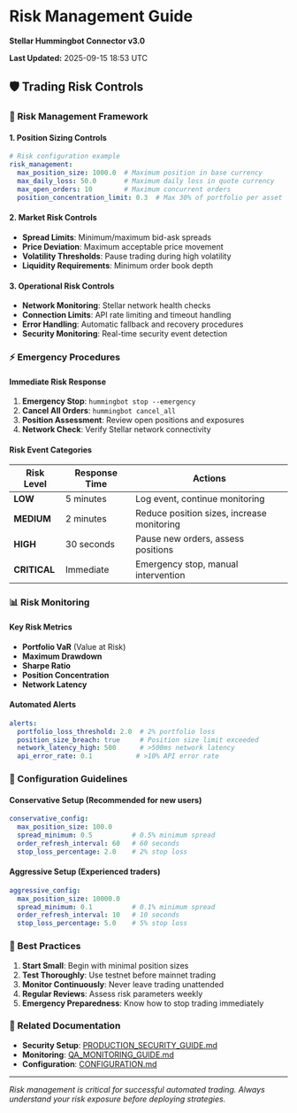 # Risk Management Guide
**Stellar Hummingbot Connector v3.0**

**Last Updated:** 2025-09-15 18:53 UTC

## 🛡️ Trading Risk Controls

### 🎯 Risk Management Framework

#### **1. Position Sizing Controls**
```yaml
# Risk configuration example
risk_management:
  max_position_size: 1000.0  # Maximum position in base currency
  max_daily_loss: 50.0       # Maximum daily loss in quote currency
  max_open_orders: 10        # Maximum concurrent orders
  position_concentration_limit: 0.3  # Max 30% of portfolio per asset
```

#### **2. Market Risk Controls**
- **Spread Limits**: Minimum/maximum bid-ask spreads
- **Price Deviation**: Maximum acceptable price movement
- **Volatility Thresholds**: Pause trading during high volatility
- **Liquidity Requirements**: Minimum order book depth

#### **3. Operational Risk Controls**
- **Network Monitoring**: Stellar network health checks
- **Connection Limits**: API rate limiting and timeout handling
- **Error Handling**: Automatic fallback and recovery procedures
- **Security Monitoring**: Real-time security event detection

### ⚡ Emergency Procedures

#### **Immediate Risk Response**
1. **Emergency Stop**: `hummingbot stop --emergency`
2. **Cancel All Orders**: `hummingbot cancel_all`
3. **Position Assessment**: Review open positions and exposures
4. **Network Check**: Verify Stellar network connectivity

#### **Risk Event Categories**
| Risk Level | Response Time | Actions |
|------------|---------------|---------|
| **LOW** | 5 minutes | Log event, continue monitoring |
| **MEDIUM** | 2 minutes | Reduce position sizes, increase monitoring |
| **HIGH** | 30 seconds | Pause new orders, assess positions |
| **CRITICAL** | Immediate | Emergency stop, manual intervention |

### 📊 Risk Monitoring

#### **Key Risk Metrics**
- **Portfolio VaR** (Value at Risk)
- **Maximum Drawdown**
- **Sharpe Ratio**
- **Position Concentration**
- **Network Latency**

#### **Automated Alerts**
```yaml
alerts:
  portfolio_loss_threshold: 2.0  # 2% portfolio loss
  position_size_breach: true     # Position size limit exceeded
  network_latency_high: 500      # >500ms network latency
  api_error_rate: 0.1           # >10% API error rate
```

### 🔧 Configuration Guidelines

#### **Conservative Setup** (Recommended for new users)
```yaml
conservative_config:
  max_position_size: 100.0
  spread_minimum: 0.5          # 0.5% minimum spread
  order_refresh_interval: 60   # 60 seconds
  stop_loss_percentage: 2.0    # 2% stop loss
```

#### **Aggressive Setup** (Experienced traders)
```yaml
aggressive_config:
  max_position_size: 10000.0
  spread_minimum: 0.1          # 0.1% minimum spread
  order_refresh_interval: 10   # 10 seconds
  stop_loss_percentage: 5.0    # 5% stop loss
```

### 🎯 Best Practices

1. **Start Small**: Begin with minimal position sizes
2. **Test Thoroughly**: Use testnet before mainnet trading
3. **Monitor Continuously**: Never leave trading unattended
4. **Regular Reviews**: Assess risk parameters weekly
5. **Emergency Preparedness**: Know how to stop trading immediately

### 🔗 Related Documentation
- **Security Setup**: [PRODUCTION_SECURITY_GUIDE.md](./PRODUCTION_SECURITY_GUIDE.md)
- **Monitoring**: [QA_MONITORING_GUIDE.md](./QA_MONITORING_GUIDE.md)
- **Configuration**: [CONFIGURATION.md](../CONFIGURATION.md)

---
*Risk management is critical for successful automated trading. Always understand your risk exposure before deploying strategies.*